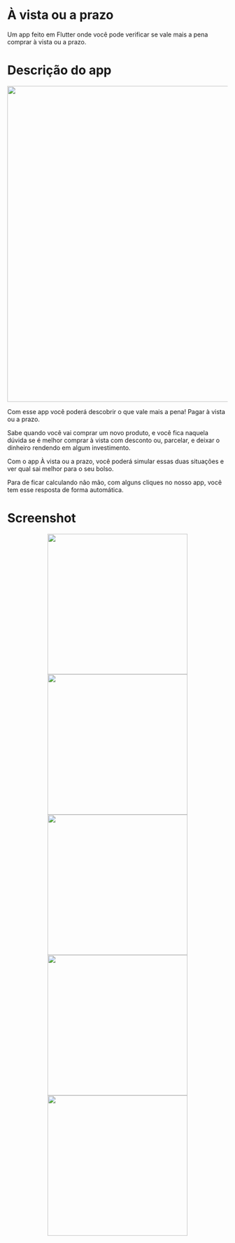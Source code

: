 # À vista ou a prazo

Um app feito em Flutter onde você pode verificar se vale mais a pena comprar à vista ou a prazo.

# Descrição do app

<div align="center">
  <img src="https://user-images.githubusercontent.com/42945474/219516108-a3b127e5-b864-404d-8bba-1442c7d9cea7.png", width="720px"/>
</div>

Com esse app você poderá descobrir o que vale mais a pena! Pagar à vista ou a prazo.

Sabe quando você vai comprar um novo produto, e você fica naquela dúvida se é melhor comprar à vista com desconto ou, parcelar, e deixar o dinheiro rendendo em algum investimento.

Com o app À vista ou a prazo, você poderá simular essas duas situações e ver qual sai melhor para o seu bolso.

Para de ficar calculando não mão, com alguns cliques no nosso app, você tem esse resposta de forma automática.

# Screenshot

<div align="center">
  <img src="https://user-images.githubusercontent.com/42945474/219516027-f4eb2584-c407-4eab-8109-c3a0a238ed9f.jpg", width="320px"/>
  <img src="https://user-images.githubusercontent.com/42945474/219516050-8b0f4d3d-2969-4620-9267-b97180c7d3d7.jpg", width="320px"/>
  <img src="https://user-images.githubusercontent.com/42945474/219516065-374d8b86-0414-4a57-ae1b-560466decafa.jpg", width="320px"/>
</div>

<div align="center">
  <img src="https://user-images.githubusercontent.com/42945474/219516076-aee520da-98a2-45f5-84f3-03dd91c577e9.jpg", width="320px"/>
  <img src="https://user-images.githubusercontent.com/42945474/219516088-4cf79d75-75c3-4299-bb06-01298fd1b65d.jpg", width="320px"/>
</div>

